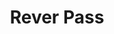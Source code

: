 ---
title: "Rever Pass"
url: /ciudad-autonoma-de-buenos-aires/rever-pass-viamonte/
shop: Kleidung
---